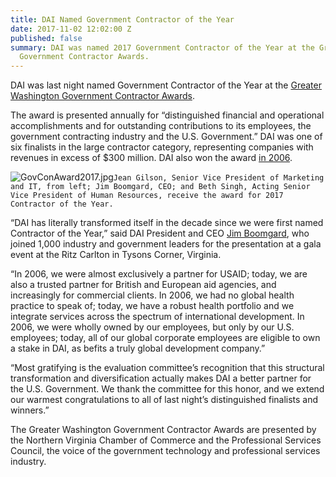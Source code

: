 ```yaml
---
title: DAI Named Government Contractor of the Year
date: 2017-11-02 12:02:00 Z
published: false
summary: DAI was named 2017 Government Contractor of the Year at the Greater Washington
  Government Contractor Awards.
---
```


DAI was last night named Government Contractor of the Year at the [Greater Washington Government Contractor Awards](http://www.novachamber.org/greater-washington-government-contracting-awards.html).

The award is presented annually for “distinguished financial and operational accomplishments and for outstanding contributions to its employees, the government contracting industry and the U.S. Government.” DAI was one of six finalists in the large contractor category, representing companies with revenues in excess of $300 million. DAI also won the award [in 2006](https://washingtontechnology.com/Articles/2006/10/30/2006-Greater-Washington-Government-Contractor-Awards-Partnership-takes-center-stage.aspx?Page=2).

![GovConAward2017.jpg](/uploads/GovConAward2017.jpg)`Jean Gilson, Senior Vice President of Marketing and IT, from left; Jim Boomgard, CEO; and Beth Singh, Acting Senior Vice President of Human Resources, receive the award for 2017 Contractor of the Year.`

“DAI has literally transformed itself in the decade since we were first named Contractor of the Year,” said DAI President and CEO [Jim Boomgard](https://www.dai.com/who-we-are/board/james-boomgard), who joined 1,000 industry and government leaders for the presentation at a gala event at the Ritz Carlton in Tysons Corner, Virginia.

“In 2006, we were almost exclusively a partner for USAID; today, we are also a trusted partner for British and European aid agencies, and increasingly for commercial clients. In 2006, we had no global health practice to speak of; today, we have a robust health portfolio and we integrate services across the spectrum of international development. In 2006, we were wholly owned by our employees, but only by our U.S. employees; today, all of our global corporate employees are eligible to own a stake in DAI, as befits a truly global development company.”

“Most gratifying is the evaluation committee’s recognition that this structural transformation and diversification actually makes DAI a better partner for the U.S. Government. We thank the committee for this honor, and we extend our warmest congratulations to all of last night’s distinguished finalists and winners.”

The Greater Washington Government Contractor Awards are presented by the Northern Virginia Chamber of Commerce and the Professional Services Council, the voice of the government technology and professional services industry. 